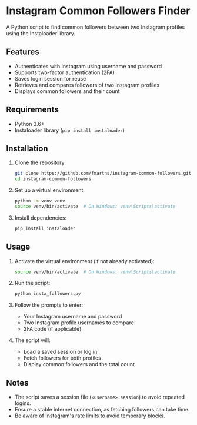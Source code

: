 # Instagram Common Followers Finder

A Python script to find common followers between two Instagram profiles using the Instaloader library.

## Features
- Authenticates with Instagram using username and password
- Supports two-factor authentication (2FA)
- Saves login session for reuse
- Retrieves and compares followers of two Instagram profiles
- Displays common followers and their count

## Requirements
- Python 3.6+
- Instaloader library (`pip install instaloader`)

## Installation
1. Clone the repository:
   ```bash
   git clone https://github.com/fmartns/instagram-common-followers.git
   cd instagram-common-followers
   ```

2. Set up a virtual environment:
   ```bash
   python -m venv venv
   source venv/bin/activate  # On Windows: venv\Scripts\activate
   ```

3. Install dependencies:
   ```bash
   pip install instaloader
   ```

## Usage
1. Activate the virtual environment (if not already activated):
   ```bash
   source venv/bin/activate  # On Windows: venv\Scripts\activate
   ```

2. Run the script:
   ```bash
   python insta_followers.py
   ```

3. Follow the prompts to enter:
   - Your Instagram username and password
   - Two Instagram profile usernames to compare
   - 2FA code (if applicable)

4. The script will:
   - Load a saved session or log in
   - Fetch followers for both profiles
   - Display common followers and the total count

## Notes
- The script saves a session file (`<username>.session`) to avoid repeated logins.
- Ensure a stable internet connection, as fetching followers can take time.
- Be aware of Instagram's rate limits to avoid temporary blocks.